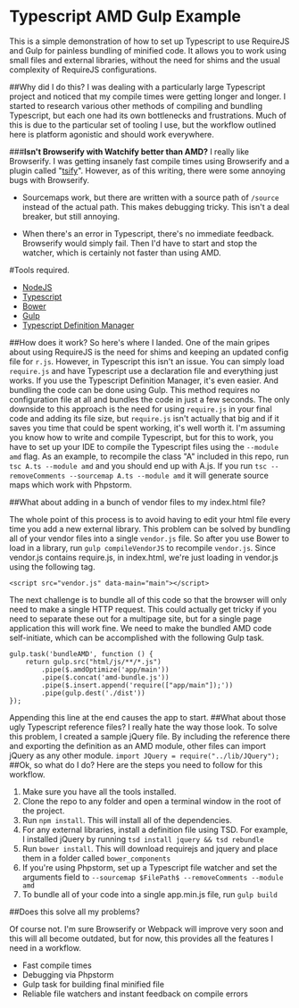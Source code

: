 # Typescript AMD Gulp Example
This is a simple demonstration of how to set up Typescript to use RequireJS and Gulp for painless bundling of minified code. It allows you to work using small files and external libraries, without the need for shims and the usual complexity of RequireJS configurations.

##Why did I do this?
I was dealing with a particularly large Typescript project and noticed that my compile times were getting longer and longer. I started to research various other methods of compiling and bundling Typescript, but each one had its own bottlenecks and frustrations. Much of this is due to the particular set of tooling I use, but the workflow outlined here is platform agonistic and should work everywhere.

###**Isn't Browserify with Watchify better than AMD?**
I really like Browserify. I was getting insanely fast compile times using Browserify and a plugin called "[tsify](https://www.npmjs.com/package/tsify)". However, as of this writing, there were some annoying bugs with Browserify.

 - Sourcemaps work, but there are written with a source path of
   ```/source``` instead of the actual path. This makes debugging
   tricky. This isn't a deal breaker, but still annoying.
   
 - When there's an error in Typescript, there's no immediate feedback.  
   Browserify would simply fail. Then I'd have to start and stop the watcher, which is certainly not faster than using AMD.

#Tools required.
* [NodeJS](https://nodejs.org/)
* [Typescript](http://www.typescriptlang.org/)
* [Bower](http://bower.io)
* [Gulp](http://gulpjs.com/)
* [Typescript Definition Manager](https://github.com/DefinitelyTyped/tsd)

##How does it work?
So here's where I landed. One of the main gripes about using RequireJS is the need for shims and keeping an updated config file for `r.js`. However, in Typescript this isn't an issue. You can simply load `require.js` and have Typescript use a declaration file and everything just works. If you use the Typescript Definition Manager, it's even easier. And bundling the code can be done using Gulp. This method requires no configuration file at all and bundles the code in just a few seconds. The only downside to this approach is the need for using `require.js` in your final code and adding its file size, but `require.js` isn't actually that big and if it saves you time that could be spent working, it's well worth it. I'm assuming you know how to write and compile Typescript, but for this to work, you have to set up your IDE to compile the Typescript files using the `--module amd` flag. As an example, to recompile the class "A" included in this repo, run `tsc A.ts --module amd` and you should end up with A.js. If you run `tsc --removeComments --sourcemap A.ts --module amd`  it will generate source maps which work with Phpstorm.

##What about adding in a bunch of vendor files to my index.html file?

The whole point of this process is to avoid having to edit your html file every time you add a new external library. This problem can be solved by bundling all of your vendor files into a single `vendor.js` file. So after you use Bower to load in a library, run `gulp compileVendorJS` to recompile `vendor.js`. Since vendor.js contains require.js, in index.html, we're just loading in vendor.js using the following tag.

    <script src="vendor.js" data-main="main"></script>

The next challenge is to bundle all of this code so that the browser will only need to make a single  HTTP request. This could actually get tricky if you need to separate these out for a multipage site, but for a single page application this will work fine. We need to make the bundled AMD code self-initiate, which can be accomplished with the following Gulp task.
```
gulp.task('bundleAMD', function () {
    return gulp.src("html/js/**/*.js")
        .pipe($.amdOptimize('app/main'))
        .pipe($.concat('amd-bundle.js'))
        .pipe($.insert.append('require(["app/main"]);'))
        .pipe(gulp.dest('./dist'))
});
```
Appending this line at the end causes the app to start. 
##What about those ugly Typescript reference files?
I really hate the way those look. To solve this problem, I created a sample jQuery file. By including the reference there and exporting the definition as an AMD module, other files can import jQuery as any other module.
```import JQuery = require("../lib/JQuery");```
##Ok, so what do I do?
Here are the steps you need to follow for this workflow.

 1. Make sure you have all the tools installed.
 2. Clone the repo to any folder and open a terminal window in the root of the project.
 3. Run `npm install`. This will install all of the dependencies.
 4. For any external libraries, install a definition file using TSD. For example, I installed jQuery by running `tsd install jquery && tsd rebundle`
 5. Run `bower install`. This will download requirejs and jquery and place them in a folder called `bower_components`
 6. If you're using Phpstorm, set up a Typescript file watcher and set the arguments field to `--sourcemap $FilePath$ --removeComments --module amd`
 7. To bundle all of your code into a single app.min.js file, run `gulp build`

##Does this solve all my problems?

Of course not. I'm sure Browserify or Webpack will improve very soon and this will all become outdated, but for now, this provides all the features I need in a workflow.
* Fast compile times
* Debugging via Phpstorm
* Gulp task for building final minified file
* Reliable file watchers and instant feedback on compile errors

 

